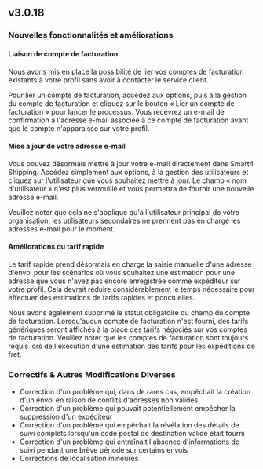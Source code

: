 ## v3.0.18

### Nouvelles fonctionnalités et améliorations

#### Liaison de compte de facturation

Nous avons mis en place la possibilité de lier vos comptes de facturation existants à votre profil sans avoir à contacter le service client.

Pour lier un compte de facturation, accédez aux options, puis à la gestion du compte de facturation et cliquez sur le bouton « Lier un compte de facturation » pour lancer le processus. Vous recevrez un e-mail de confirmation à l'adresse e-mail associée à ce compte de facturation avant que le compte n'apparaisse sur votre profil.

#### Mise à jour de votre adresse e-mail

Vous pouvez désormais mettre à jour votre e-mail directement dans Smart4 Shipping. Accédez simplement aux options, à la gestion des utilisateurs et cliquez sur l'utilisateur que vous souhaitez mettre à jour. Le champ « nom d'utilisateur » n'est plus verrouillé et vous permettra de fournir une nouvelle adresse e-mail.

Veuillez noter que cela ne s'applique qu'à l'utilisateur principal de votre organisation, les utilisateurs secondaires ne prennent pas en charge les adresses e-mail pour le moment.

#### Améliorations du tarif rapide

Le tarif rapide prend désormais en charge la saisie manuelle d'une adresse d'envoi pour les scénarios où vous souhaitez une estimation pour une adresse que vous n'avez pas encore enregistrée comme expéditeur sur votre profil. Cela devrait réduire considérablement le temps nécessaire pour effectuer des estimations de tarifs rapides et ponctuelles.

Nous avons également supprimé le statut obligatoire du champ du compte de facturation. Lorsqu'aucun compte de facturation n'est fourni, des tarifs génériques seront affichés à la place des tarifs négociés sur vos comptes de facturation. Veuillez noter que les comptes de facturation sont toujours requis lors de l'exécution d'une estimation des tarifs pour les expéditions de fret.

### Correctifs & Autres Modifications Diverses

- Correction d'un problème qui, dans de rares cas, empêchait la création d'un envoi en raison de conflits d'adresses non valides
- Correction d'un problème qui pouvait potentiellement empêcher la suppression d'un expéditeur
- Correction d'un problème qui empêchait la révélation des détails de suivi complets lorsqu'un code postal de destination valide était fourni
- Correction d'un problème qui entraînait l'absence d'informations de suivi pendant une brève période sur certains envois
- Corrections de localisation mineures
